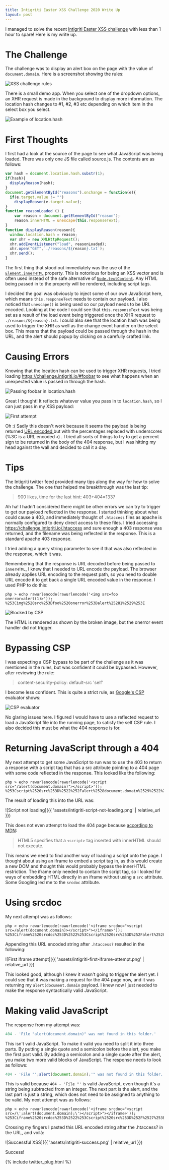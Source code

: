 ```yaml
---
title: Intigriti Easter XSS Challenge 2020 Write Up
layout: post
---
```


I managed to solve the recent [Intigriti Easter XSS challenge](https://challenge.intigriti.io/) with less than 1 hour to spare! Here is my write up.

# The Challenge
The challenge was to display an alert box on the page with the value of `document.domain`. Here is a screenshot showing the rules:

![XSS challenge rules](/assets/intigriti-easter-xss-challenge-rules.png)

There is a small demo app. When you select one of the dropdown options, an XHR request is made in the background to display more information. The location hash changes to #1, #2, #3 etc depending on which item in the select box you select.

![Example of location.hash](/assets/intigriti-challenge.png)

# First Thoughts
I first had a look at the source of the page to see what JavaScript was being loaded. There was only one JS file called source.js. The contents are as follows:

```javascript
var hash = document.location.hash.substr(1);
if(hash){
  displayReason(hash);
}
document.getElementById("reasons").onchange = function(e){
  if(e.target.value != "")
    displayReason(e.target.value);
}
function reasonLoaded () {
    var reason = document.getElementById("reason");
    reason.innerHTML = unescape(this.responseText);
}
function displayReason(reason){
  window.location.hash = reason;
  var xhr = new XMLHttpRequest();
  xhr.addEventListener("load", reasonLoaded);
  xhr.open("GET",`./reasons/${reason}.txt`);
  xhr.send();
}
```
The first thing that stood out immediately was the use of the [`Element.innerHTML`](https://developer.mozilla.org/en-US/docs/Web/API/Element/innerHTML) property. This is notorious for being an XSS vector and is often used instead of the safe alternative of [`Node.textContent`](https://developer.mozilla.org/en-US/docs/Web/API/Node/textContent).  Any HTML being passed in to the property will be rendered, including script tags.

I decided the goal was obviously to inject some of our own JavaScript here, which means `this.responseText` needs to contain our payload. I also noticed that `unescape()` is being used so our payload needs to be URL encoded. Looking at the code I could see that `this.responseText` was being set as a result of the load event being triggered once the XHR request to `./reasons/${reason}.txt`. I could also see that the location hash was being used to trigger the XHR as well as the change event handler on the select box. This means that the payload could be passed through the hash in the URL, and the alert should popup by clicking on a carefully crafted link.

# Causing Errors
Knowing that the location hash can be used to trigger XHR requests, I tried loading <https://challenge.intigriti.io/#foobar> to see what happens when an unexpected value is passed in through the hash.

![Passing foobar in location.hash](/assets/intigriti-foobar.png)

Great I thought! It reflects whatever value you pass in to `location.hash`, so I can just pass in my XSS payload:

![First attempt](/assets/intigriti-failed-attempt1.png)

Oh :( Sadly this doesn't work because it seems the payload is being returned [URL encoded ](https://en.wikipedia.org/wiki/Percent-encoding) but with the percentages replaced with underscores (%3C is a URL encoded `<`) . I tried all sorts of things to try to get a percent sign to be returned in the body of the 404 response, but I was hitting my head against the wall and decided to call it a day.
# Tips
The Intigriti twitter feed provided many tips along the way for how to solve the challenge. The one that helped me breakthrough was the last tip:

> 900 likes, time for the last hint: 403+404=1337

Ah ha! I hadn't considered there might be other errors we can try to trigger to get our payload reflected in the response. I started thinking about what could cause a 403, and immediately thought of `.htaccess` files as apache is normally configured to deny direct access to these files. I tried accessing <https://challenge.intigriti.io/.htaccess> and sure enough a 403 response was returned, and the filename was being reflected in the response. This is a standard apache 403 response.

I tried adding a query string parameter to see if that was also reflected in the response, which it was.

Remembering that the response is URL decoded before being passed to `innerHTML`, I knew that I needed to URL encode the payload. The browser already applies URL encoding to the request path, so you need to double URL encode it to get back a single URL encoded value in the response. I used PHP to do this:

```
php > echo rawurlencode(rawurlencode('<img src=foo onerror=alert(1)>'));
%253Cimg%2520src%253Dfoo%2520onerror%253Dalert%25281%2529%253E
```

![Blocked by CSP](/assets/intigriti-blocked-by-csp.png)

The HTML is rendered as shown by the broken image, but the onerror event handler did not trigger.
# Bypassing CSP
I was expecting a CSP bypass to be part of the challenge as it was mentioned in the rules, but was confident it could be bypassed. However, after reviewing the rule:

> content-security-policy: default-src 'self'

I become less confident. This is quite a strict rule, as [Google's CSP](https://csp-evaluator.withgoogle.com/) evaluator shows:

![CSP evaluator](/assets/intigriti-csp-evaluator.png)

No glaring issues here. I figured I would have to use a reflected request to load a JavaScript file into the running page, to satisfy the self CSP rule. I also decided this must be what the 404 response is for.

# Returning JavaScript through a 404
My next attempt to get some JavaScript to run was to use the 403 to return a response with a script tag that has a src attribute pointing to a 404 page with some code reflected in the response. This looked like the following:

```
php > echo rawurlencode(rawurlencode('<script src="/alert(document.domain)"></script>'));
%253Cscript%2520src%253D%2522%252Falert%2528document.domain%2529%2522%253E%253C%252Fscript%253E
```
The result of loading this into the URL was:

![Script not loading]({{ 'assets/intigriti-script-not-loading.png' | relative_url }})

This does not even attempt to load the 404 page because [according to MDN](https://developer.mozilla.org/en-US/docs/Web/API/Element/innerHTML#Security_considerations):

> HTML5 specifies that a `<script>` tag inserted with innerHTML should not execute.
	
This means we need to find another way of loading a script onto the page. I thought about using an iframe to embed a script tag in, as this would create a new DOM and thought this would probably bypass the innerHTML restriction. The iframe only needed to contain the script tag, so I looked for ways of embedding HTML directly in an iframe without using a `src` attribute. Some Googling led me to the `srcdoc` attribute.

# Using srcdoc

My next attempt was as follows:
	
```
php > echo rawurlencode(rawurlencode('<iframe srcdoc="<script src=/alert(document.domain)></script>"></iframe>'));
%253Ciframe%2520srcdoc%253D%2522%253Cscript%2520src%253D%252Falert%2528document.domain%2529%253E%253C%252Fscript%253E%2522%253E%253C%252Fiframe%253E
```

Appending this URL encoded string after `.htaccess?` resulted in the following:

![First iframe attempt]({{ 'assets/intigriti-first-iframe-attempt.png' | relative_url }})
	
This looked good, although I knew it wasn't going to trigger the alert yet. I could see that it was making a request for the 404 page now, and it was returning my `alert(document.domain` payload. I knew now I just needed to make the response syntactically valid JavaScript.
	
# Making valid JavaScript

The response from my attempt was:
	
```javascript
404 - 'File "alert(document.domain)" was not found in this folder.'
```
	
This isn't valid JavaScript. To make it valid you need to split it into three parts. By putting a single quote and a semicolon before the alert, you make the first part valid. By adding a semicolon and a single quote after the alert, you make two more valid blocks of JavaScript. The response needs to look as follows:
	
```javascript
404 - 'File "';alert(document.domain);'" was not found in this folder.'
```

This is valid because `404 - 'File "'` is valid JavaScript, even though it's a string being subtracted from an integer.  The next part is the alert, and the last part is just a string, which does not need to be assigned to anything to be valid. My next attempt was as follows:
	
```
php > echo rawurlencode(rawurlencode('<iframe srcdoc="<script src=/\';alert(document.domain);\'></script>"></iframe>'));
%253Ciframe%2520srcdoc%253D%2522%253Cscript%2520src%253D%252F%2527%253Balert%2528document.domain%2529%253B%2527%253E%253C%252Fscript%253E%2522%253E%253C%252Fiframe%253E
```
	
Crossing my fingers I pasted this URL encoded string after the .htaccess? in the URL, and voilà:

![Successful XSS]({{ 'assets/intigriti-success.png' | relative_url }})

Success!

{% include twitter_plug.html %}
